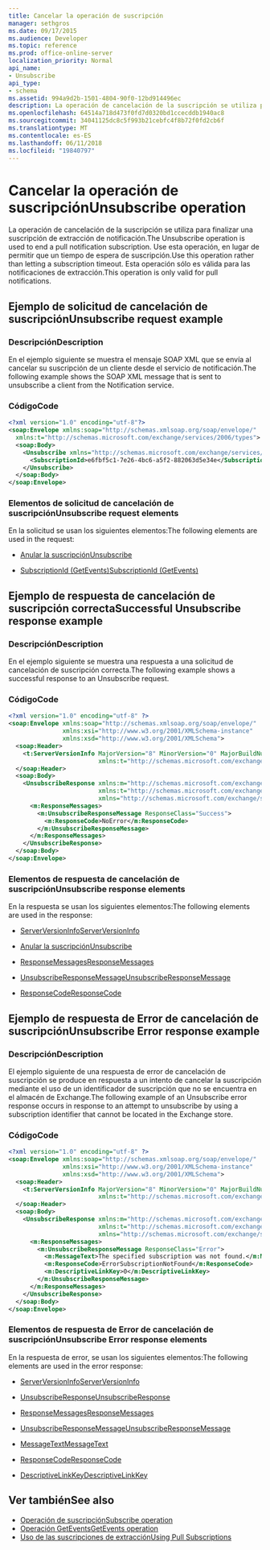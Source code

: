 ```yaml
---
title: Cancelar la operación de suscripción
manager: sethgros
ms.date: 09/17/2015
ms.audience: Developer
ms.topic: reference
ms.prod: office-online-server
localization_priority: Normal
api_name:
- Unsubscribe
api_type:
- schema
ms.assetid: 994a9d2b-1501-4804-90f0-12bd914496ec
description: La operación de cancelación de la suscripción se utiliza para finalizar una suscripción de extracción de notificación. Use esta operación, en lugar de permitir que un tiempo de espera de suscripción. Esta operación sólo es válida para las notificaciones de extracción.
ms.openlocfilehash: 64514a718d473f0fd7d0320bd1ccecddb1940ac8
ms.sourcegitcommit: 34041125dc8c5f993b21cebfc4f8b72f0fd2cb6f
ms.translationtype: MT
ms.contentlocale: es-ES
ms.lasthandoff: 06/11/2018
ms.locfileid: "19840797"
---
```

# <a name="unsubscribe-operation"></a><span data-ttu-id="d48a8-105">Cancelar la operación de suscripción</span><span class="sxs-lookup"><span data-stu-id="d48a8-105">Unsubscribe operation</span></span>

<span data-ttu-id="d48a8-106">La operación de cancelación de la suscripción se utiliza para finalizar una suscripción de extracción de notificación.</span><span class="sxs-lookup"><span data-stu-id="d48a8-106">The Unsubscribe operation is used to end a pull notification subscription.</span></span> <span data-ttu-id="d48a8-107">Use esta operación, en lugar de permitir que un tiempo de espera de suscripción.</span><span class="sxs-lookup"><span data-stu-id="d48a8-107">Use this operation rather than letting a subscription timeout.</span></span> <span data-ttu-id="d48a8-108">Esta operación sólo es válida para las notificaciones de extracción.</span><span class="sxs-lookup"><span data-stu-id="d48a8-108">This operation is only valid for pull notifications.</span></span>
  
## <a name="unsubscribe-request-example"></a><span data-ttu-id="d48a8-109">Ejemplo de solicitud de cancelación de suscripción</span><span class="sxs-lookup"><span data-stu-id="d48a8-109">Unsubscribe request example</span></span>

### <a name="description"></a><span data-ttu-id="d48a8-110">Descripción</span><span class="sxs-lookup"><span data-stu-id="d48a8-110">Description</span></span>

<span data-ttu-id="d48a8-111">En el ejemplo siguiente se muestra el mensaje SOAP XML que se envía al cancelar su suscripción de un cliente desde el servicio de notificación.</span><span class="sxs-lookup"><span data-stu-id="d48a8-111">The following example shows the SOAP XML message that is sent to unsubscribe a client from the Notification service.</span></span>
  
### <a name="code"></a><span data-ttu-id="d48a8-112">Código</span><span class="sxs-lookup"><span data-stu-id="d48a8-112">Code</span></span>

```XML
<?xml version="1.0" encoding="utf-8"?>
<soap:Envelope xmlns:soap="http://schemas.xmlsoap.org/soap/envelope/"
  xmlns:t="http://schemas.microsoft.com/exchange/services/2006/types">
  <soap:Body>
    <Unsubscribe xmlns="http://schemas.microsoft.com/exchange/services/2006/messages">
      <SubscriptionId>e6fbf5c1-7e26-4bc6-a5f2-882063d5e34e</SubscriptionId>  
    </Unsubscribe>
  </soap:Body>
</soap:Envelope>
```

### <a name="unsubscribe-request-elements"></a><span data-ttu-id="d48a8-113">Elementos de solicitud de cancelación de suscripción</span><span class="sxs-lookup"><span data-stu-id="d48a8-113">Unsubscribe request elements</span></span>

<span data-ttu-id="d48a8-114">En la solicitud se usan los siguientes elementos:</span><span class="sxs-lookup"><span data-stu-id="d48a8-114">The following elements are used in the request:</span></span>
  
- [<span data-ttu-id="d48a8-115">Anular la suscripción</span><span class="sxs-lookup"><span data-stu-id="d48a8-115">Unsubscribe</span></span>](unsubscribe.md)
    
- [<span data-ttu-id="d48a8-116">SubscriptionId (GetEvents)</span><span class="sxs-lookup"><span data-stu-id="d48a8-116">SubscriptionId (GetEvents)</span></span>](subscriptionid-getevents.md)
    
## <a name="successful-unsubscribe-response-example"></a><span data-ttu-id="d48a8-117">Ejemplo de respuesta de cancelación de suscripción correcta</span><span class="sxs-lookup"><span data-stu-id="d48a8-117">Successful Unsubscribe response example</span></span>

### <a name="description"></a><span data-ttu-id="d48a8-118">Descripción</span><span class="sxs-lookup"><span data-stu-id="d48a8-118">Description</span></span>

<span data-ttu-id="d48a8-119">En el ejemplo siguiente se muestra una respuesta a una solicitud de cancelación de suscripción correcta.</span><span class="sxs-lookup"><span data-stu-id="d48a8-119">The following example shows a successful response to an Unsubscribe request.</span></span>
  
### <a name="code"></a><span data-ttu-id="d48a8-120">Código</span><span class="sxs-lookup"><span data-stu-id="d48a8-120">Code</span></span>

```xml
<?xml version="1.0" encoding="utf-8" ?>
<soap:Envelope xmlns:soap="http://schemas.xmlsoap.org/soap/envelope/" 
               xmlns:xsi="http://www.w3.org/2001/XMLSchema-instance" 
               xmlns:xsd="http://www.w3.org/2001/XMLSchema">
  <soap:Header>
    <t:ServerVersionInfo MajorVersion="8" MinorVersion="0" MajorBuildNumber="628" MinorBuildNumber="0" 
                         xmlns:t="http://schemas.microsoft.com/exchange/services/2006/types" />
  </soap:Header>
  <soap:Body>
    <UnsubscribeResponse xmlns:m="http://schemas.microsoft.com/exchange/services/2006/messages" 
                         xmlns:t="http://schemas.microsoft.com/exchange/services/2006/types" 
                         xmlns="http://schemas.microsoft.com/exchange/services/2006/messages">
      <m:ResponseMessages>
        <m:UnsubscribeResponseMessage ResponseClass="Success">
          <m:ResponseCode>NoError</m:ResponseCode>
        </m:UnsubscribeResponseMessage>
      </m:ResponseMessages>
    </UnsubscribeResponse>
  </soap:Body>
</soap:Envelope>
```

### <a name="unsubscribe-response-elements"></a><span data-ttu-id="d48a8-121">Elementos de respuesta de cancelación de suscripción</span><span class="sxs-lookup"><span data-stu-id="d48a8-121">Unsubscribe response elements</span></span>

<span data-ttu-id="d48a8-122">En la respuesta se usan los siguientes elementos:</span><span class="sxs-lookup"><span data-stu-id="d48a8-122">The following elements are used in the response:</span></span>
  
- [<span data-ttu-id="d48a8-123">ServerVersionInfo</span><span class="sxs-lookup"><span data-stu-id="d48a8-123">ServerVersionInfo</span></span>](serverversioninfo.md)
    
- [<span data-ttu-id="d48a8-124">Anular la suscripción</span><span class="sxs-lookup"><span data-stu-id="d48a8-124">Unsubscribe</span></span>](unsubscribe.md)
    
- [<span data-ttu-id="d48a8-125">ResponseMessages</span><span class="sxs-lookup"><span data-stu-id="d48a8-125">ResponseMessages</span></span>](responsemessages.md)
    
- [<span data-ttu-id="d48a8-126">UnsubscribeResponseMessage</span><span class="sxs-lookup"><span data-stu-id="d48a8-126">UnsubscribeResponseMessage</span></span>](unsubscriberesponsemessage.md)
    
- [<span data-ttu-id="d48a8-127">ResponseCode</span><span class="sxs-lookup"><span data-stu-id="d48a8-127">ResponseCode</span></span>](responsecode.md)
    
## <a name="unsubscribe-error-response-example"></a><span data-ttu-id="d48a8-128">Ejemplo de respuesta de Error de cancelación de suscripción</span><span class="sxs-lookup"><span data-stu-id="d48a8-128">Unsubscribe Error response example</span></span>

### <a name="description"></a><span data-ttu-id="d48a8-129">Descripción</span><span class="sxs-lookup"><span data-stu-id="d48a8-129">Description</span></span>

<span data-ttu-id="d48a8-130">El ejemplo siguiente de una respuesta de error de cancelación de suscripción se produce en respuesta a un intento de cancelar la suscripción mediante el uso de un identificador de suscripción que no se encuentra en el almacén de Exchange.</span><span class="sxs-lookup"><span data-stu-id="d48a8-130">The following example of an Unsubscribe error response occurs in response to an attempt to unsubscribe by using a subscription identifier that cannot be located in the Exchange store.</span></span>
  
### <a name="code"></a><span data-ttu-id="d48a8-131">Código</span><span class="sxs-lookup"><span data-stu-id="d48a8-131">Code</span></span>

```XML
<?xml version="1.0" encoding="utf-8" ?>
<soap:Envelope xmlns:soap="http://schemas.xmlsoap.org/soap/envelope/" 
               xmlns:xsi="http://www.w3.org/2001/XMLSchema-instance" 
               xmlns:xsd="http://www.w3.org/2001/XMLSchema">
  <soap:Header>
    <t:ServerVersionInfo MajorVersion="8" MinorVersion="0" MajorBuildNumber="628" MinorBuildNumber="0" 
                         xmlns:t="http://schemas.microsoft.com/exchange/services/2006/types" />
  </soap:Header>
  <soap:Body>
    <UnsubscribeResponse xmlns:m="http://schemas.microsoft.com/exchange/services/2006/messages" 
                         xmlns:t="http://schemas.microsoft.com/exchange/services/2006/types" 
                         xmlns="http://schemas.microsoft.com/exchange/services/2006/messages">
      <m:ResponseMessages>
        <m:UnsubscribeResponseMessage ResponseClass="Error">
          <m:MessageText>The specified subscription was not found.</m:MessageText>
          <m:ResponseCode>ErrorSubscriptionNotFound</m:ResponseCode>
          <m:DescriptiveLinkKey>0</m:DescriptiveLinkKey>
        </m:UnsubscribeResponseMessage>
      </m:ResponseMessages>
    </UnsubscribeResponse>
  </soap:Body>
</soap:Envelope>
```

### <a name="unsubscribe-error-response-elements"></a><span data-ttu-id="d48a8-132">Elementos de respuesta de Error de cancelación de suscripción</span><span class="sxs-lookup"><span data-stu-id="d48a8-132">Unsubscribe Error response elements</span></span>

<span data-ttu-id="d48a8-133">En la respuesta de error, se usan los siguientes elementos:</span><span class="sxs-lookup"><span data-stu-id="d48a8-133">The following elements are used in the error response:</span></span>
  
- [<span data-ttu-id="d48a8-134">ServerVersionInfo</span><span class="sxs-lookup"><span data-stu-id="d48a8-134">ServerVersionInfo</span></span>](serverversioninfo.md)
    
- [<span data-ttu-id="d48a8-135">UnsubscribeResponse</span><span class="sxs-lookup"><span data-stu-id="d48a8-135">UnsubscribeResponse</span></span>](unsubscriberesponse.md)
    
- [<span data-ttu-id="d48a8-136">ResponseMessages</span><span class="sxs-lookup"><span data-stu-id="d48a8-136">ResponseMessages</span></span>](responsemessages.md)
    
- [<span data-ttu-id="d48a8-137">UnsubscribeResponseMessage</span><span class="sxs-lookup"><span data-stu-id="d48a8-137">UnsubscribeResponseMessage</span></span>](unsubscriberesponsemessage.md)
    
- [<span data-ttu-id="d48a8-138">MessageText</span><span class="sxs-lookup"><span data-stu-id="d48a8-138">MessageText</span></span>](messagetext.md)
    
- [<span data-ttu-id="d48a8-139">ResponseCode</span><span class="sxs-lookup"><span data-stu-id="d48a8-139">ResponseCode</span></span>](responsecode.md)
    
- [<span data-ttu-id="d48a8-140">DescriptiveLinkKey</span><span class="sxs-lookup"><span data-stu-id="d48a8-140">DescriptiveLinkKey</span></span>](descriptivelinkkey.md)
    
## <a name="see-also"></a><span data-ttu-id="d48a8-141">Ver también</span><span class="sxs-lookup"><span data-stu-id="d48a8-141">See also</span></span>

- [<span data-ttu-id="d48a8-142">Operación de suscripción</span><span class="sxs-lookup"><span data-stu-id="d48a8-142">Subscribe operation</span></span>](subscribe-operation.md)
- [<span data-ttu-id="d48a8-143">Operación GetEvents</span><span class="sxs-lookup"><span data-stu-id="d48a8-143">GetEvents operation</span></span>](getevents-operation.md)
- [<span data-ttu-id="d48a8-144">Uso de las suscripciones de extracción</span><span class="sxs-lookup"><span data-stu-id="d48a8-144">Using Pull Subscriptions</span></span>](http://msdn.microsoft.com/library/f956bc0e-2b25-4613-966b-54c65456897c%28Office.15%29.aspx)

